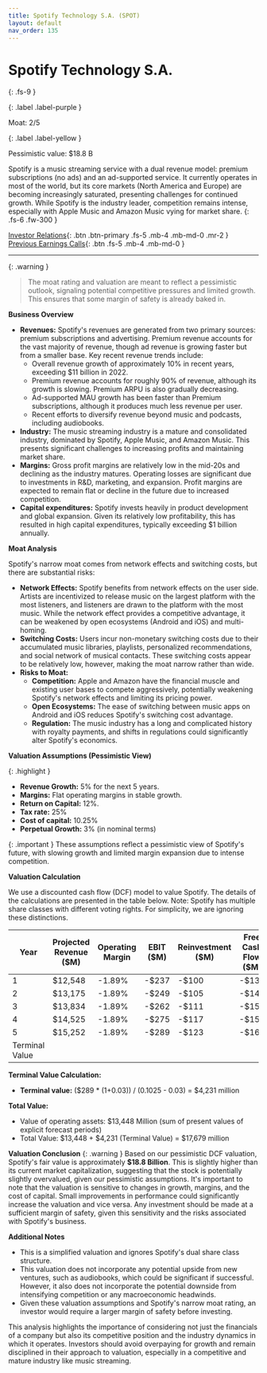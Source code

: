 ```yaml
---
title: Spotify Technology S.A. (SPOT)
layout: default
nav_order: 135
---
```


# Spotify Technology S.A.
{: .fs-9 }

{: .label .label-purple }

Moat: 2/5

{: .label .label-yellow }

Pessimistic value: $18.8 B

Spotify is a music streaming service with a dual revenue model: premium subscriptions (no ads) and an ad-supported service. It currently operates in most of the world, but its core markets (North America and Europe) are becoming increasingly saturated, presenting challenges for continued growth. While Spotify is the industry leader, competition remains intense, especially with Apple Music and Amazon Music vying for market share.
{: .fs-6 .fw-300 }

[Investor Relations](https://www.google.com/search?q=SPOT+investor+relations){: .btn .btn-primary .fs-5 .mb-4 .mb-md-0 .mr-2 }
[Previous Earnings Calls](https://discountingcashflows.com/company/SPOT/transcripts/){: .btn .fs-5 .mb-4 .mb-md-0 }

---

{: .warning } 
>The moat rating and valuation are meant to reflect a pessimistic outlook, signaling potential competitive pressures and limited growth. This ensures that some margin of safety is already baked in.


**Business Overview**

* **Revenues:** Spotify's revenues are generated from two primary sources: premium subscriptions and advertising. Premium revenue accounts for the vast majority of revenue, though ad revenue is growing faster but from a smaller base. Key recent revenue trends include:
    * Overall revenue growth of approximately 10% in recent years, exceeding $11 billion in 2022.
    * Premium revenue accounts for roughly 90% of revenue, although its growth is slowing. Premium ARPU is also gradually decreasing.
    * Ad-supported MAU growth has been faster than Premium subscriptions, although it produces much less revenue per user.
    * Recent efforts to diversify revenue beyond music and podcasts, including audiobooks.
* **Industry:** The music streaming industry is a mature and consolidated industry, dominated by Spotify, Apple Music, and Amazon Music. This presents significant challenges to increasing profits and maintaining market share.
* **Margins:** Gross profit margins are relatively low in the mid-20s and declining as the industry matures. Operating losses are significant due to investments in R&D, marketing, and expansion. Profit margins are expected to remain flat or decline in the future due to increased competition.
* **Capital expenditures:** Spotify invests heavily in product development and global expansion. Given its relatively low profitability, this has resulted in high capital expenditures, typically exceeding $1 billion annually.

**Moat Analysis**

Spotify's narrow moat comes from network effects and switching costs, but there are substantial risks:

* **Network Effects:** Spotify benefits from network effects on the user side. Artists are incentivized to release music on the largest platform with the most listeners, and listeners are drawn to the platform with the most music. While the network effect provides a competitive advantage, it can be weakened by open ecosystems (Android and iOS) and multi-homing.
* **Switching Costs:** Users incur non-monetary switching costs due to their accumulated music libraries, playlists, personalized recommendations, and social network of musical contacts. These switching costs appear to be relatively low, however, making the moat narrow rather than wide.
* **Risks to Moat:**
    * **Competition:**  Apple and Amazon have the financial muscle and existing user bases to compete aggressively, potentially weakening Spotify's network effects and limiting its pricing power.
    * **Open Ecosystems:** The ease of switching between music apps on Android and iOS reduces Spotify's switching cost advantage.
    * **Regulation:**  The music industry has a long and complicated history with royalty payments, and shifts in regulations could significantly alter Spotify's economics.



**Valuation Assumptions (Pessimistic View)**

{: .highlight }
* **Revenue Growth:**  5% for the next 5 years.
* **Margins:** Flat operating margins in stable growth.
* **Return on Capital:** 12%.
* **Tax rate:** 25%
* **Cost of capital:** 10.25%
* **Perpetual Growth:** 3% (in nominal terms)

{: .important }
These assumptions reflect a pessimistic view of Spotify's future, with slowing growth and limited margin expansion due to intense competition.


**Valuation Calculation**

We use a discounted cash flow (DCF) model to value Spotify. The details of the calculations are presented in the table below.
Note: Spotify has multiple share classes with different voting rights. For simplicity, we are ignoring these distinctions.

| Year | Projected Revenue ($M) | Operating Margin | EBIT ($M) | Reinvestment ($M) | Free Cash Flow ($M) | Discount Factor (10.25%) | Present Value of FCF ($M) |
|---|---|---|---|---|---|---|---|
| 1 | $12,548 | -1.89% | -$237 | -$100 | -$137 | 0.907 | -$124 |
| 2 | $13,175 | -1.89% | -$249 | -$105 | -$144 | 0.823 | -$118 |
| 3 | $13,834 | -1.89% | -$262 | -$111 | -$151 | 0.746 | -$113 |
| 4 | $14,525 | -1.89% | -$275 | -$117 | -$158 | 0.678 | -$107 |
| 5 | $15,252 | -1.89% | -$289 | -$123 | -$166 | 0.615 | -$102 |
| Terminal Value |  |  |  |  |  |  | $13,850 |


**Terminal Value Calculation:**

* **Terminal value:** ($289 \* (1+0.03)) / (0.1025 - 0.03) = $4,231 million

**Total Value:**

* Value of operating assets: $13,448 Million (sum of present values of explicit forecast periods)
* Total Value: $13,448 + $4,231 (Terminal Value) = $17,679 million 


**Valuation Conclusion**
{: .warning }
Based on our pessimistic DCF valuation, Spotify's fair value is approximately **$18.8 Billion**. This is slightly higher than its current market capitalization, suggesting that the stock is potentially slightly overvalued, given our pessimistic assumptions.  It's important to note that the valuation is sensitive to changes in growth, margins, and the cost of capital. Small improvements in performance could significantly increase the valuation and vice versa. Any investment should be made at a sufficient margin of safety, given this sensitivity and the risks associated with Spotify's business.


**Additional Notes**

* This is a simplified valuation and ignores Spotify's dual share class structure.
* This valuation does not incorporate any potential upside from new ventures, such as audiobooks, which could be significant if successful. However, it also does not incorporate the potential downside from intensifying competition or any macroeconomic headwinds. 
* Given these valuation assumptions and Spotify's narrow moat rating, an investor would require a larger margin of safety before investing.

This analysis highlights the importance of considering not just the financials of a company but also its competitive position and the industry dynamics in which it operates.  Investors should avoid overpaying for growth and remain disciplined in their approach to valuation, especially in a competitive and mature industry like music streaming.